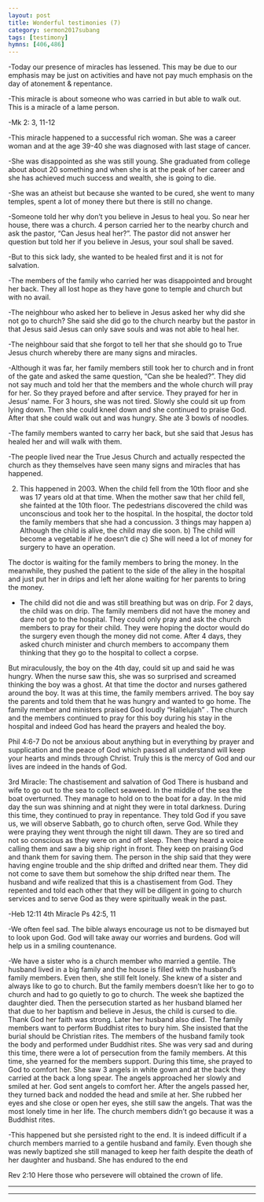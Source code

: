 ```yaml
---
layout: post
title: Wonderful testimonies (7)
category: sermon2017subang
tags: [testimony]
hymns: [406,486]
---
```

-Today our presence of miracles has lessened. This may be due to our emphasis may be just on activities and have not pay much emphasis on the day of atonement & repentance. 

-This miracle is about someone who was carried in but able to walk out. This is a miracle of a lame person. 

-Mk 2: 3, 11-12

-This miracle happened to a successful rich woman. She was a career woman and at the age 39-40 she was diagnosed with last stage of cancer. 

-She was disappointed as she was still young. She graduated from college about about 20 something and when she is at the peak of her career and she has achieved much success and wealth, she is going to die. 

-She was an atheist but because she wanted to be cured, she went to many temples, spent a lot of money there but there is still no change. 

-Someone told her why don’t you believe in Jesus to heal you. So near her house, there was a church. 4 person carried her to the nearby church and ask the pastor, “Can Jesus heal her?”. The pastor did not answer her question but told her if you believe in Jesus, your soul shall be saved. 

-But to this sick lady, she wanted to be healed first and it is not for salvation. 

-The members of the family who carried her was disappointed and brought her back. They all lost hope as they have gone to temple and church but with no avail. 

-The neighbour who asked her to believe in Jesus asked her why did she not go to church? She said she did go to the church nearby but the pastor in that Jesus said Jesus can only save souls and was not able to heal her. 

-The neighbour said that she forgot to tell her that she should go to True Jesus church whereby there are many signs and miracles. 

-Although it was far,  her family members still took her to church and in front of the gate and asked the same question, “Can she be healed?”. They did not say much and told her that the members and the whole church will pray for her. So they prayed  before and after service. They prayed for her in Jesus’ name. For 3 hours, she was not tired. Slowly she could sit up from lying down. Then she could kneel down and she continued to praise God. After that she could walk out and was hungry. She ate 3 bowls of noodles. 

-The family members wanted to carry her back, but she said that Jesus has healed her and will walk with them. 

-The people lived near the True Jesus Church and actually respected the church as they themselves have seen many signs and miracles that has happened. 

2) This happened in 2003. When the child fell from the 10th floor and she was 17 years old at that time. When the mother saw that her child fell, she fainted at the 10th floor. The pedestrians discovered the child was unconscious and took her to the hospital. In the hospital, the doctor told the family members that she had a concussion. 3 things may happen
a) Although the child is alive, the child may die soon. 
b) The child will become a vegetable if he doesn’t die
c) She will need a lot of  money for surgery to have an operation. 

The doctor is waiting for the family members to bring the money. In the meanwhile, they pushed the patient to the side of the alley in the hospital and just put her in drips and left her alone waiting for her parents to bring the money.

- The child did not die and was still breathing but was on drip. For 2 days, the child was on drip. The family members did not have the money and dare not go to the hospital. They could only pray and ask the church members to pray for their child. They were hoping the doctor would do the surgery even though the money did not come. After 4 days, they asked church minister and church members to accompany them thinking that they go to the hospital to collect a corpse.

But miraculously, the boy on the 4th day, could sit up and said he was hungry. When the nurse saw this, she was so surprised and screamed thinking the boy was a ghost. At that time the doctor and nurses gathered around the boy. It was at this time,  the family members arrived. The boy say the parents and told them that  he was hungry and wanted to go home. The family member and ministers praised God loudly  “Hallelujah” . The church and the members continued to pray for this boy during his stay in the hospital and indeed God has heard the prayers and healed the boy. 

Phil 4:6-7 Do not be anxious about anything but in everything by prayer and supplication and the peace of God which passed all understand will keep your hearts and minds through Christ. 
Truly this is the mercy of God and our lives are indeed in the hands of God. 

3rd Miracle: The chastisement and salvation of God
There is husband and wife to go out to the sea to collect seaweed. In the middle of the sea the boat overturned. They manage to hold on to the boat for a day. In the mid day the sun was shinning and at night they were in total darkness. During this time, they continued to pray in repentance. They told God if you save us, we will observe Sabbath, go to church often, serve God. While they were praying they went through the night till dawn. They are so tired and not so conscious as they were on and off sleep. Then they heard a voice calling them and saw a big ship right in front. They keep on praising God and thank them for saving them. The person in the ship said that they were having engine trouble and the ship drifted and drifted near them. They did not come to save them but somehow the ship drifted near them. The husband and wife realized that this is a chastisement from God. They repented and told each other that they will be diligent in going to church services and to serve God as they were spiritually weak in the past.

-Heb 12:11
4th  Miracle
Ps 42:5, 11 

-We often feel sad. The bible always encourage us not to be dismayed but to look upon God. God will take away our worries and burdens. God will help us in a smiling countenance. 

-We have a sister who is a church member who married a gentile. The husband lived in a big family and the house is filled with the husband’s family members. Even then, she still felt lonely. She knew of a sister and always like to go to church. But the family members doesn’t like her to go to church and had to go quietly to go to church. The week she baptized the daughter died. Then the persecution started as her husband blamed her that due to her baptism and believe in Jesus, the child is cursed to die. Thank God her faith was strong. Later her husband also died. The family members want to perform Buddhist rites to bury him. She insisted that the burial should be Christian rites. The members of the husband family took the body and performed under Buddhist rites. She was very sad and during this time, there were a lot of persecution from the family members. At this time, she yearned for the members support. During this time, she prayed to God to comfort her. She saw 3 angels in white gown and at the back they carried at the back a long spear. The angels approached her slowly and smiled at her. God sent angels to comfort her. After the angels passed her, they turned back and nodded the head and smile at her. She rubbed her eyes and she close or open her eyes, she still saw the angels. That was the most lonely time in her life. The church members didn’t go because it was a Buddhist rites.  

-This happened but she persisted right to the end. It is indeed difficult if a church members married to a gentile husband and family. Even though she was newly baptized she still managed to keep her faith despite the death of her daughter and husband. She has endured to the end

Rev 2:10 Here those who persevere will obtained the crown of life. 
 


----
****
